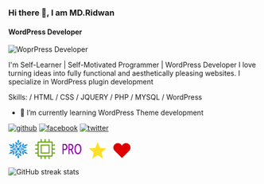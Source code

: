 
### Hi there 👋, I am MD.Ridwan
#### WordPress Developer
![WoprPress Developer](https://media.licdn.com/dms/image/C4D16AQE92CDon3yYyQ/profile-displaybackgroundimage-shrink_350_1400/0/1627402154017?e=1695859200&v=beta&t=H3aCPnwzKbP_o0EWD_4uKsP8wwVYWIivvmQ8c7tTX_I)

I'm Self-Learner | Self-Motivated Programmer | WordPress Developer
 I love turning ideas into fully functional and aesthetically pleasing websites.
I specialize in WordPress plugin development

Skills: / HTML / CSS / JQUERY / PHP / MYSQL / WordPress

- 🌱 I’m currently learning WordPress Theme development 


[<img src='https://cdn.jsdelivr.net/npm/simple-icons@3.0.1/icons/github.svg' alt='github' height='40'>](https://github.com/ridwan-shakil)  [<img src='https://cdn.jsdelivr.net/npm/simple-icons@3.0.1/icons/facebook.svg' alt='facebook' height='40'>](https://www.facebook.com/MD.RidwanShakil)  [<img src='https://cdn.jsdelivr.net/npm/simple-icons@3.0.1/icons/twitter.svg' alt='twitter' height='40'>](https://twitter.com/Ridwan64272185)  


<a href='https://archiveprogram.github.com/'><img src='https://raw.githubusercontent.com/acervenky/animated-github-badges/master/assets/acbadge.gif' width='40' height='40'></a> <a href='https://docs.github.com/en/developers'><img src='https://raw.githubusercontent.com/acervenky/animated-github-badges/master/assets/devbadge.gif' width='40' height='40'></a> <a href='https://github.com/pricing'><img src='https://raw.githubusercontent.com/acervenky/animated-github-badges/master/assets/pro.gif' width='40' height='40'></a> <a href='https://stars.github.com/'><img src='https://raw.githubusercontent.com/acervenky/animated-github-badges/master/assets/starbadge.gif' width='35' height='35'></a> <a href='https://docs.github.com/en/github/supporting-the-open-source-community-with-github-sponsors'><img src='https://raw.githubusercontent.com/acervenky/animated-github-badges/master/assets/sponsorbadge.gif' width='35' height='35'></a> 

![GitHub streak stats](https://streak-stats.demolab.com/?user=ridwan-shakil)  
